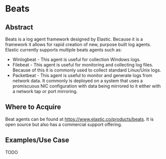 Beats
========
Abstract
---------
Beats is a log agent framework designed by Elastic. Because it is a framework it allows for rapid creation of new, purpose built log agents. Elastic currently supports multiple beats agents such as:

- Winlogbeat - This agent is useful for collection Windows logs.
- Filebeat - This agent is useful for monitoring and collecting log files. Because of this it is commonly used to collect standard Linux/Unix logs.
- Packetbeat - This agent is useful to monitor and generate logs from network data. It commonly is deployed on a system that uses a promiscuous NIC configuration with data being mirrored to it either with a network tap or port mirroring.

Where to Acquire
---------
Beat agents can be found at https://www.elastic.co/products/beats. It is open source but also has a commercial support offering.

Examples/Use Case
---------
TODO